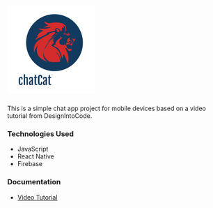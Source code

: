 # ![ERD](/assets/chatCat.png)

This is a simple chat app project for mobile devices based on a video tutorial from DesignIntoCode.

### Technologies Used

- JavaScript
- React Native
- Firebase

### Documentation

- [Video Tutorial](https://youtu.be/eR1vP-W1emI)
